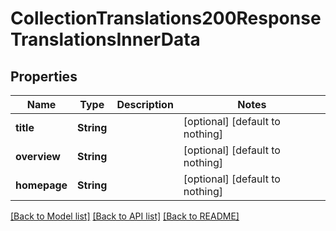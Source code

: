 # CollectionTranslations200ResponseTranslationsInnerData


## Properties
Name | Type | Description | Notes
------------ | ------------- | ------------- | -------------
**title** | **String** |  | [optional] [default to nothing]
**overview** | **String** |  | [optional] [default to nothing]
**homepage** | **String** |  | [optional] [default to nothing]


[[Back to Model list]](../README.md#models) [[Back to API list]](../README.md#api-endpoints) [[Back to README]](../README.md)


